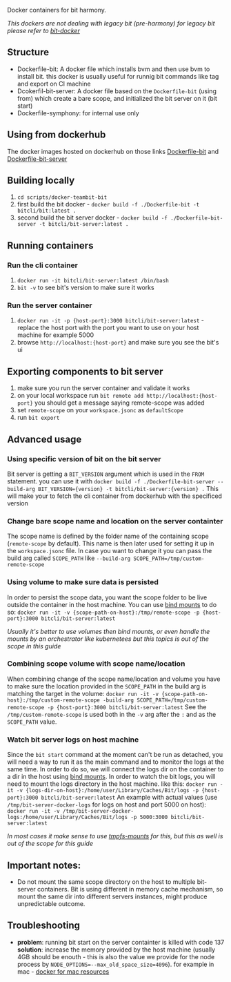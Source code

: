 Docker containers for bit harmony.

_This dockers are not dealing with legacy bit (pre-harmony) for legacy bit please refer to [bit-docker](https://github.com/teambit/bit-docker)_

## Structure

- Dockerfile-bit: A docker file which installs bvm and then use bvm to install bit. this docker is usually useful for runnig bit commands like tag and export on CI machine
- Dcokerfil-bit-server: A docker file based on the `Dockerfile-bit` (using from) which create a bare scope, and initialized the bit server on it (bit start)
- Dockerfile-symphony: for internal use only

## Using from dockerhub

The docker images hosted on dockerhub on those links [Dockerfile-bit](https://hub.docker.com/repository/docker/bitcli/bit) and [Dockerfile-bit-server](https://hub.docker.com/repository/docker/bitcli/bit-server)

## Building locally

1. `cd scripts/docker-teambit-bit`
1. first build the bit docker - `docker build -f ./Dockerfile-bit -t bitcli/bit:latest .`
1. second build the bit server docker - `docker build -f ./Dockerfile-bit-server -t bitcli/bit-server:latest .`

## Running containers

### Run the cli container

1. `docker run -it bitcli/bit-server:latest /bin/bash`
1. `bit -v` to see bit's version to make sure it works

### Run the server container

1. `docker run -it -p {host-port}:3000 bitcli/bit-server:latest` - replace the host port with the port you want to use on your host machine for example 5000
1. browse `http://localhost:{host-port}` and make sure you see the bit's ui

## Exporting components to bit server

1. make sure you run the server container and validate it works
1. on your local workspace run `bit remote add http://localhost:{host-port}` you should get a message saying remote-scope was added
1. set `remote-scope` on your `workspace.jsonc` as `defaultScope`
1. run `bit export`

## Advanced usage

### Using specific version of bit on the bit server

Bit server is getting a `BIT_VERSION` argument which is used in the `FROM` statement. you can use it with `docker build -f ./Dockerfile-bit-server --build-arg BIT_VERSION={version} -t bitcli/bit-server:{version} .`
This will make your to fetch the cli container from dockerhub with the specificed version

### Change bare scope name and location on the server containter

The scope name is defined by the folder name of the containing scope (`remote-scope` by default).
This name is then later used for setting it up in the `workspace.jsonc` file.
In case you want to change it you can pass the build arg called `SCOPE_PATH` like `--build-arg SCOPE_PATH=/tmp/custom-remote-scope`

### Using volume to make sure data is persisted

In order to persist the scope data, you want the scope folder to be live outside the container in the host machine.
You can use [bind mounts](https://docs.docker.com/storage/bind-mounts/) to do so:
`docker run -it -v {scope-path-on-host}:/tmp/remote-scope -p {host-port}:3000 bitcli/bit-server:latest`

_Usually it's better to use volumes then bind mounts, or even handle the mounts by an orchestrator like kubernetees but this topics is out of the scope in this guide_

### Combining scope volume with scope name/location

When combining change of the scope name/location and volume you have to make sure the location provided in the `SCOPE_PATH` in the build arg is matching the target in the volume:
`docker run -it -v {scope-path-on-host}:/tmp/custom-remote-scope -build-arg SCOPE_PATH=/tmp/custom-remote-scope -p {host-port}:3000 bitcli/bit-server:latest`
See the `/tmp/custom-remote-scope` is used both in the `-v` arg after the `:` and as the `SCOPE_PATH` value.

### Watch bit server logs on host machine

Since the `bit start` command at the moment can't be run as detached, you will need a way to run it as the main command and to monitor the logs at the same time.
In order to do so, we will connect the logs dir on the container to a dir in the host using [bind mounts](https://docs.docker.com/storage/bind-mounts/).
In order to watch the bit logs, you will need to mount the logs directory in the host machine. like this:
`docker run -it -v {logs-dir-on-host}:/home/user/Library/Caches/Bit/logs -p {host-port}:3000 bitcli/bit-server:latest`
An example with actual values (use `/tmp/bit-server-docker-logs` for logs on host and port 5000 on host):
`docker run -it -v /tmp/bit-server-docker-logs:/home/user/Library/Caches/Bit/logs -p 5000:3000 bitcli/bit-server:latest`

_In most cases it make sense to use [tmpfs-mounts](https://docs.docker.com/storage/tmpfs/) for this, but this as well is out of the scope for this guide_

## Important notes:

- Do not mount the same scope directory on the host to multiple bit-server containers.
  Bit is using different in memory cache mechanism, so mount the same dir into different servers instances, might produce unpredictable outcome.

## Troubleshooting

- **problem**: running bit start on the server containter is killed with code 137
  **solution**: increase the memory provided by the host machine (usually 4GB should be enouth - this is also the value we provide for the node process by `NODE_OPTIONS=--max_old_space_size=4096`). for example in mac - [docker for mac resources](https://docs.docker.com/docker-for-mac/#resources)
